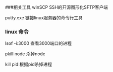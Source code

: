 ###相关工具
winSCP  SSH的开源图形化SFTP客户端

putty.exe 链接linux服务器的命令行工具
### linux 命令
lsof -i:3000 查看3000端口的进程

pkill node 杀掉node

kill pid 根据pid杀掉进程

